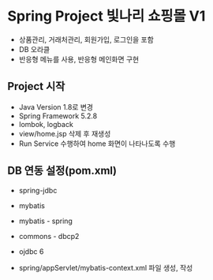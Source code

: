 # Spring Project 빛나리 쇼핑몰 V1
* 상품관리, 거래처관리, 회원가입, 로그인을 포함
* DB 오라클
* 반응형 메뉴를 사용, 반응형 메인화면 구현

## Project 시작
* Java Version 1.8로 변경
* Spring Framework 5.2.8
* lombok, logback
* view/home.jsp 삭제 후 재생성
* Run Service 수행하여 home 화면이 나타나도록 수행

## DB 연동 설정(pom.xml)
* spring-jdbc
* mybatis
* mybatis - spring
* commons - dbcp2
* ojdbc 6

* spring/appServlet/mybatis-context.xml 파일 생성, 작성